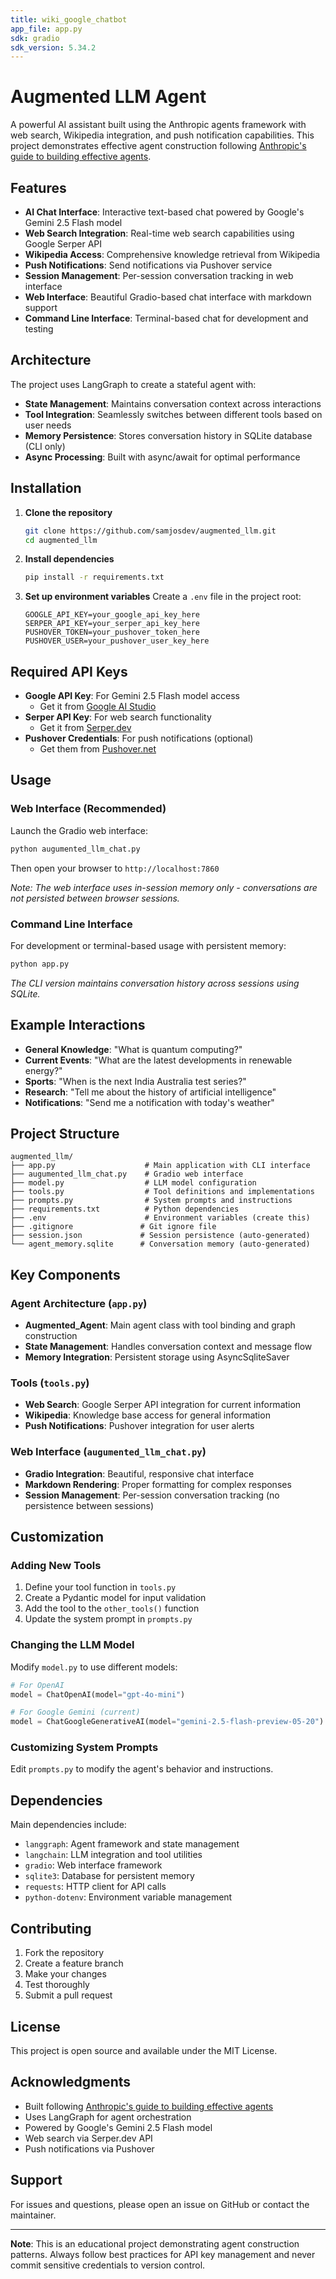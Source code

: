 ```yaml
---
title: wiki_google_chatbot
app_file: app.py
sdk: gradio
sdk_version: 5.34.2
---
```

# Augmented LLM Agent

A powerful AI assistant built using the Anthropic agents framework with web search, Wikipedia integration, and push notification capabilities. This project demonstrates effective agent construction following [Anthropic's guide to building effective agents](https://www.anthropic.com/engineering/building-effective-agents).

## Features

- **AI Chat Interface**: Interactive text-based chat powered by Google's Gemini 2.5 Flash model
- **Web Search Integration**: Real-time web search capabilities using Google Serper API
- **Wikipedia Access**: Comprehensive knowledge retrieval from Wikipedia
- **Push Notifications**: Send notifications via Pushover service
- **Session Management**: Per-session conversation tracking in web interface
- **Web Interface**: Beautiful Gradio-based chat interface with markdown support
- **Command Line Interface**: Terminal-based chat for development and testing

## Architecture

The project uses LangGraph to create a stateful agent with:
- **State Management**: Maintains conversation context across interactions
- **Tool Integration**: Seamlessly switches between different tools based on user needs
- **Memory Persistence**: Stores conversation history in SQLite database (CLI only)
- **Async Processing**: Built with async/await for optimal performance

## Installation

1. **Clone the repository**
   ```bash
   git clone https://github.com/samjosdev/augmented_llm.git
   cd augmented_llm
   ```

2. **Install dependencies**
   ```bash
   pip install -r requirements.txt
   ```

3. **Set up environment variables**
   Create a `.env` file in the project root:
   ```env
   GOOGLE_API_KEY=your_google_api_key_here
   SERPER_API_KEY=your_serper_api_key_here
   PUSHOVER_TOKEN=your_pushover_token_here
   PUSHOVER_USER=your_pushover_user_key_here
   ```

## Required API Keys

- **Google API Key**: For Gemini 2.5 Flash model access
  - Get it from [Google AI Studio](https://aistudio.google.com/app/apikey)
- **Serper API Key**: For web search functionality
  - Get it from [Serper.dev](https://serper.dev/)
- **Pushover Credentials**: For push notifications (optional)
  - Get them from [Pushover.net](https://pushover.net/)

## Usage

### Web Interface (Recommended)

Launch the Gradio web interface:
```bash
python augumented_llm_chat.py
```

Then open your browser to `http://localhost:7860`

*Note: The web interface uses in-session memory only - conversations are not persisted between browser sessions.*

### Command Line Interface

For development or terminal-based usage with persistent memory:
```bash
python app.py
```

*The CLI version maintains conversation history across sessions using SQLite.*

## Example Interactions

- **General Knowledge**: "What is quantum computing?"
- **Current Events**: "What are the latest developments in renewable energy?"
- **Sports**: "When is the next India Australia test series?"
- **Research**: "Tell me about the history of artificial intelligence"
- **Notifications**: "Send me a notification with today's weather"

## Project Structure

```
augmented_llm/
├── app.py                    # Main application with CLI interface
├── augumented_llm_chat.py    # Gradio web interface
├── model.py                  # LLM model configuration
├── tools.py                  # Tool definitions and implementations
├── prompts.py                # System prompts and instructions
├── requirements.txt          # Python dependencies
├── .env                      # Environment variables (create this)
├── .gitignore               # Git ignore file
├── session.json             # Session persistence (auto-generated)
└── agent_memory.sqlite      # Conversation memory (auto-generated)
```

## Key Components

### Agent Architecture (`app.py`)
- **Augmented_Agent**: Main agent class with tool binding and graph construction
- **State Management**: Handles conversation context and message flow
- **Memory Integration**: Persistent storage using AsyncSqliteSaver

### Tools (`tools.py`)
- **Web Search**: Google Serper API integration for current information
- **Wikipedia**: Knowledge base access for general information
- **Push Notifications**: Pushover integration for user alerts

### Web Interface (`augumented_llm_chat.py`)
- **Gradio Integration**: Beautiful, responsive chat interface
- **Markdown Rendering**: Proper formatting for complex responses
- **Session Management**: Per-session conversation tracking (no persistence between sessions)

## Customization

### Adding New Tools

1. Define your tool function in `tools.py`
2. Create a Pydantic model for input validation
3. Add the tool to the `other_tools()` function
4. Update the system prompt in `prompts.py`

### Changing the LLM Model

Modify `model.py` to use different models:
```python
# For OpenAI
model = ChatOpenAI(model="gpt-4o-mini")

# For Google Gemini (current)
model = ChatGoogleGenerativeAI(model="gemini-2.5-flash-preview-05-20")
```

### Customizing System Prompts

Edit `prompts.py` to modify the agent's behavior and instructions.

## Dependencies

Main dependencies include:
- `langgraph`: Agent framework and state management
- `langchain`: LLM integration and tool utilities
- `gradio`: Web interface framework
- `sqlite3`: Database for persistent memory
- `requests`: HTTP client for API calls
- `python-dotenv`: Environment variable management

## Contributing

1. Fork the repository
2. Create a feature branch
3. Make your changes
4. Test thoroughly
5. Submit a pull request

## License

This project is open source and available under the MIT License.

## Acknowledgments

- Built following [Anthropic's guide to building effective agents](https://www.anthropic.com/engineering/building-effective-agents)
- Uses LangGraph for agent orchestration
- Powered by Google's Gemini 2.5 Flash model
- Web search via Serper.dev API
- Push notifications via Pushover

## Support

For issues and questions, please open an issue on GitHub or contact the maintainer.

---

**Note**: This is an educational project demonstrating agent construction patterns. Always follow best practices for API key management and never commit sensitive credentials to version control.